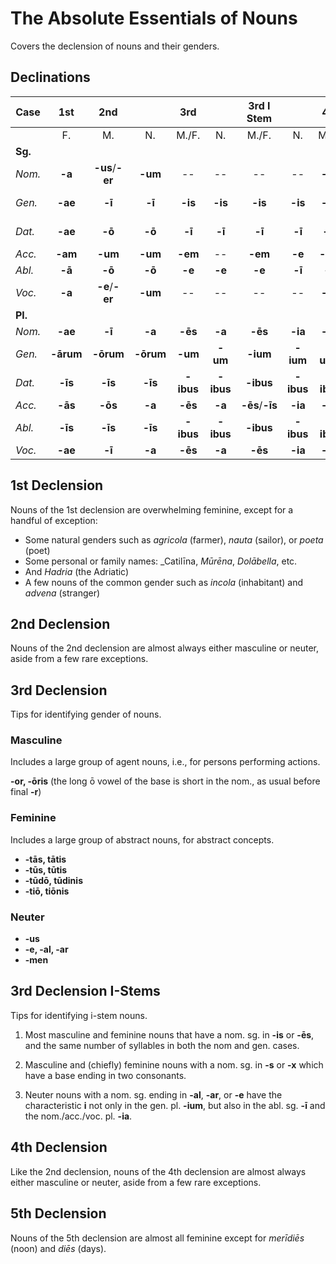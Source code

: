 # The Absolute Essentials of Nouns

Covers the declension of nouns and their genders.

## Declinations

| Case | 1st | 2nd | | 3rd | | 3rd I Stem | | 4th | | 5th |
| --- | :---: | :---: | :---: | :---: | :---: | :---: | :---: | :---: | :---: | :---: |
| | F. | M. | N. | M./F. | N. | M./F. | N. | M./F. | N. | F. |
| **Sg.** ||||||||||
| _Nom._ | **-a** | **-us**/**-er** | **-um** | -- | -- | -- | -- | **-us** | **-ū** | **-ēs** |
| _Gen._ | **-ae** | **-ī** | **-ī** | **-is** | **-is** | **-is** | **-is** | **-ūs** | **-ūs** | **-eī**, **-ēī** |
| _Dat._ | **-ae** | **-ō** | **-ō** | **-ī** | **-ī** | **-ī** | **-ī** | **-uī** | **-ū** | **-eī**, **-ēī** |
| _Acc._ | **-am** | **-um** | **-um** | **-em** | -- | **-em** | **-e** | **-um** | **-ū** | **-em** |
| _Abl._ | **-ā** | **-ō** | **-ō** | **-e** | **-e** | **-e** | **-ī** | **-ū** | **-ū** | **-ē** |
| _Voc._ | **-a** | **-e**/**-er** | **-um** | -- | -- | -- | -- | **-us** | **-ū** | **-ēs** |
| **Pl.** |||||||
| _Nom._ | **-ae** | **-ī** | **-a** | **-ēs** | **-a** | **-ēs** | **-ia** | **-ūs** | **-ua** | **-ēs** |
| _Gen._ | **-ārum** | **-ōrum** | **-ōrum** | **-um** | **-um** | **-ium** | **-ium** | **-uum** | **-uum** | **-ērum** |
| _Dat._ | **-īs** | **-īs** | **-īs** | **-ibus** | **-ibus** | **-ibus** | **-ibus** | **-ibus** | **-ibus** | **-ēbus** |
| _Acc._ | **-ās** | **-ōs** | **-a** | **-ēs** | **-a** | **-ēs**/**-īs** | **-ia** | **-ūs** | **-ua** | **-ēs** |
| _Abl._ | **-īs** | **-īs** | **-īs** | **-ibus** | **-ibus** | **-ibus** | **-ibus** | **-ibus** | **-ibus** | **-ēbus** |
| _Voc._ | **-ae** | **-ī** | **-a** | **-ēs** | **-a** | **-ēs** | **-ia** | **-ūs** | **-ua** | **-ēs** |

## 1st Declension

Nouns of the 1st declension are overwhelming feminine, except for a handful of exception:

- Some natural genders such as _agricola_ (farmer), _nauta_ (sailor), or _poeta_ (poet)
- Some personal or family names: _Catilīna, _Mūrēna_, _Dolābella_, etc.
- And _Hadria_ (the Adriatic)
- A few nouns of the common gender such as _incola_ (inhabitant) and _advena_ (stranger)

## 2nd Declension

Nouns of the 2nd declension are almost always either masculine or neuter, aside from a few rare exceptions.  

## 3rd Declension

Tips for identifying gender of nouns.

### Masculine

Includes a large group of agent nouns, i.e., for persons performing actions.

**-or, -ōris** (the long ō vowel of the base is short in the nom., as usual before final **-r**)

### Feminine

Includes a large group of abstract nouns, for abstract concepts.

- **-tās, tātis**
- **-tūs, tūtis**
- **-tūdō, tūdinis**
- **-tiō, tiōnis**

### Neuter

- **-us**
- **-e, -al, -ar**
- **-men**


## 3rd Declension I-Stems

Tips for identifying i-stem nouns.

1. Most masculine and feminine nouns that have a nom. sg. in **-is** or **-ēs**, and the same number of syllables in both the nom and gen. cases.

2. Masculine and (chiefly) feminine nouns with a nom. sg. in **-s** or **-x** which have a base ending in two consonants.

3. Neuter nouns with a nom. sg. ending in **-al**, **-ar**, or **-e** have the characteristic **i** not only in the gen. pl. **-ium**, but also in the abl. sg. **-ī** and the nom./acc./voc. pl. **-ia**.

## 4th Declension

Like the 2nd declension, nouns of the 4th declension are almost always either masculine or neuter, aside from a few rare exceptions.

## 5th Declension

Nouns of the 5th declension are almost all feminine except for _merīdiēs_ (noon) and _diēs_ (days).